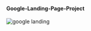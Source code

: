 #### Google-Landing-Page-Project
![google landing](https://user-images.githubusercontent.com/108419553/201756560-ba5589bc-80d9-4e9b-888a-e77ac68b35af.gif)
